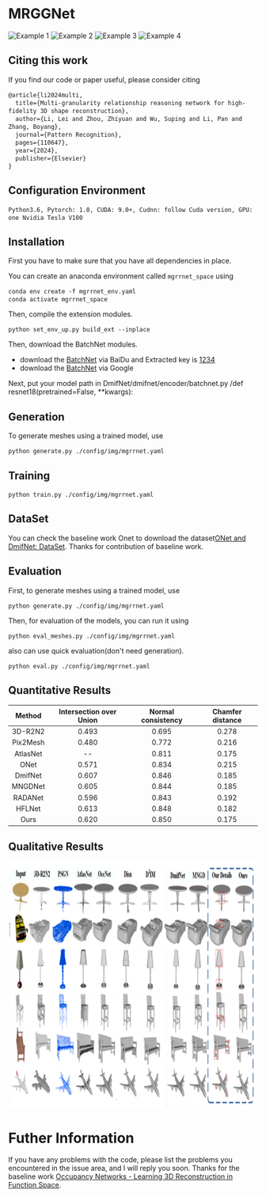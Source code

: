 # MRGGNet
![Example 1](display/car.gif)
![Example 2](display/chair.gif)
![Example 3](display/plane.gif)
![Example 4](display/table.gif)

## Citing this work
If you find our code or paper useful, please consider citing
```
@article{li2024multi,
  title={Multi-granularity relationship reasoning network for high-fidelity 3D shape reconstruction},
  author={Li, Lei and Zhou, Zhiyuan and Wu, Suping and Li, Pan and Zhang, Boyang},
  journal={Pattern Recognition},
  pages={110647},
  year={2024},
  publisher={Elsevier}
}
```

## Configuration Environment
```
Python3.6, Pytorch: 1.0, CUDA: 9.0+, Cudnn: follow Cuda version, GPU: one Nvidia Tesla V100
```

## Installation
First you have to make sure that you have all dependencies in place.

You can create an anaconda environment called `mgrrnet_space` using
```
conda env create -f mgrrnet_env.yaml
conda activate mgrrnet_space
```

Then, compile the extension modules.
```
python set_env_up.py build_ext --inplace
```
Then, download the BatchNet modules.

* download the [BatchNet](https://pan.baidu.com/s/1KzcgkiE-gxTy1-cw0ikaAA) via BaiDu and Extracted key is [1234]([1234]) 
* download the [BatchNet](https://drive.google.com/file/d/1fqDrqU_wMb_EbHCprZkOIWWxSiXPxaJK/view?usp=sharing) via Google

Next, put your model path in DmifNet/dmifnet/encoder/batchnet.py /def resnet18(pretrained=False, **kwargs):


## Generation
To generate meshes using a trained model, use
```
python generate.py ./config/img/mgrrnet.yaml
```

## Training
```
python train.py ./config/img/mgrrnet.yaml
```

## DataSet
You can check the baseline work Onet to download the dataset[ONet and DmifNet: DataSet](https://s3.eu-central-1.amazonaws.com/avg-projects/occupancy_networks/data/dataset_small_v1.1.zip). Thanks for contribution of baseline work.

## Evaluation

First, to generate meshes using a trained model, use
```
python generate.py ./config/img/mgrrnet.yaml
```

Then, for evaluation of the models, you can run it using

```
python eval_meshes.py ./config/img/mgrrnet.yaml
```
also can use quick evaluation(don't need generation).
```
python eval.py ./config/img/mgrrnet.yaml
```

## Quantitative Results
Method | Intersection over Union | Normal consistency | Chamfer distance 
:-: | :-: | :-: | :-: 
3D-R2N2 | 0.493 | 0.695 | 0.278  
Pix2Mesh | 0.480 | 0.772 | 0.216 
AtlasNet | -- | 0.811 | 0.175 
ONet | 0.571 | 0.834 | 0.215
DmifNet | 0.607 | 0.846 | 0.185
MNGDNet | 0.605 | 0.844 | 0.185
RADANet | 0.596 | 0.843 | 0.192
HFLNet | 0.613 | 0.848 | 0.182
Ours | 0.620 | 0.850 | 0.175


## Qualitative Results
<img src="display/qs.jpg" width="1200" height="500">

# Futher Information
If you have any problems with the code, please list the problems you encountered in the issue area, and I will reply you soon.
Thanks for the baseline work [Occupancy Networks - Learning 3D Reconstruction in Function Space](https://avg.is.tuebingen.mpg.de/publications/occupancy-networks).

